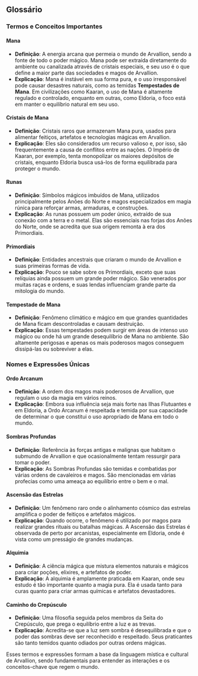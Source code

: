 ## Glossário

### Termos e Conceitos Importantes

#### Mana
- **Definição**: A energia arcana que permeia o mundo de Arvallion, sendo a fonte de todo o poder mágico. Mana pode ser extraída diretamente do ambiente ou canalizada através de cristais especiais, e seu uso é o que define a maior parte das sociedades e magos de Arvallion.
- **Explicação**: Mana é instável em sua forma pura, e o uso irresponsável pode causar desastres naturais, como as temidas **Tempestades de Mana**. Em civilizações como Kaaran, o uso de Mana é altamente regulado e controlado, enquanto em outras, como Eldoria, o foco está em manter o equilíbrio natural em seu uso.

#### Cristais de Mana
- **Definição**: Cristais raros que armazenam Mana pura, usados para alimentar feitiços, artefatos e tecnologias mágicas em Arvallion.
- **Explicação**: Eles são considerados um recurso valioso e, por isso, são frequentemente a causa de conflitos entre as nações. O Império de Kaaran, por exemplo, tenta monopolizar os maiores depósitos de cristais, enquanto Eldoria busca usá-los de forma equilibrada para proteger o mundo.

#### Runas
- **Definição**: Símbolos mágicos imbuídos de Mana, utilizados principalmente pelos Anões do Norte e magos especializados em magia rúnica para reforçar armas, armaduras, e construções.
- **Explicação**: As runas possuem um poder único, extraído de sua conexão com a terra e o metal. Elas são essenciais nas forjas dos Anões do Norte, onde se acredita que sua origem remonta à era dos Primordiais.

#### Primordiais
- **Definição**: Entidades ancestrais que criaram o mundo de Arvallion e suas primeiras formas de vida.
- **Explicação**: Pouco se sabe sobre os Primordiais, exceto que suas relíquias ainda possuem um grande poder mágico. São venerados por muitas raças e ordens, e suas lendas influenciam grande parte da mitologia do mundo.

#### Tempestade de Mana
- **Definição**: Fenômeno climático e mágico em que grandes quantidades de Mana ficam descontroladas e causam destruição.
- **Explicação**: Essas tempestades podem surgir em áreas de intenso uso mágico ou onde há um grande desequilíbrio de Mana no ambiente. São altamente perigosas e apenas os mais poderosos magos conseguem dissipá-las ou sobreviver a elas.

### Nomes e Expressões Únicas

#### Ordo Arcanum
- **Definição**: A ordem dos magos mais poderosos de Arvallion, que regulam o uso da magia em vários reinos.
- **Explicação**: Embora sua influência seja mais forte nas Ilhas Flutuantes e em Eldoria, a Ordo Arcanum é respeitada e temida por sua capacidade de determinar o que constitui o uso apropriado de Mana em todo o mundo.

#### Sombras Profundas
- **Definição**: Referência às forças antigas e malignas que habitam o submundo de Arvallion e que ocasionalmente tentam ressurgir para tomar o poder.
- **Explicação**: As Sombras Profundas são temidas e combatidas por várias ordens de cavaleiros e magos. São mencionadas em várias profecias como uma ameaça ao equilíbrio entre o bem e o mal.

#### Ascensão das Estrelas
- **Definição**: Um fenômeno raro onde o alinhamento cósmico das estrelas amplifica o poder de feitiços e artefatos mágicos.
- **Explicação**: Quando ocorre, o fenômeno é utilizado por magos para realizar grandes rituais ou batalhas mágicas. A Ascensão das Estrelas é observada de perto por arcanistas, especialmente em Eldoria, onde é vista como um presságio de grandes mudanças.

#### Alquimia
- **Definição**: A ciência mágica que mistura elementos naturais e mágicos para criar poções, elixires, e artefatos de poder.
- **Explicação**: A alquimia é amplamente praticada em Kaaran, onde seu estudo é tão importante quanto a magia pura. Ela é usada tanto para curas quanto para criar armas químicas e artefatos devastadores.

#### Caminho do Crepúsculo
- **Definição**: Uma filosofia seguida pelos membros da Seita do Crepúsculo, que prega o equilíbrio entre a luz e as trevas.
- **Explicação**: Acredita-se que a luz sem sombra é desequilibrada e que o poder das sombras deve ser reconhecido e respeitado. Seus praticantes são tanto temidos quanto odiados por outras ordens mágicas.

Esses termos e expressões formam a base da linguagem mística e cultural de Arvallion, sendo fundamentais para entender as interações e os conceitos-chave que regem o mundo.
